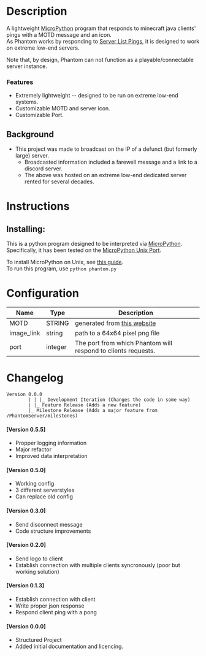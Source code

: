 # Description
A lightweight [MicroPython](http://docs.micropython.org/en/latest/unix/quickref.html) program that responds to minecraft java clients' pings with a MOTD message and an icon.
<br />As Phantom works by responding to [Server List Pings](https://wiki.vg/Server_List_Ping), it is designed to work on extreme low-end servers.

Note that, by design, Phantom can not function as a playable/connectable server instance.

### Features
- Extremely lightweight -- designed to be run on extreme low-end systems.
- Customizable MOTD and server icon.
- Customizable Port.

## Background
- This project was made to broadcast on the IP of a defunct (but formerly large) server.
  - Broadcasted information included a farewell message and a link to a discord server.
  - The above was hosted on an extreme low-end dedicated server rented for several decades.

# Instructions
## Installing:
This is a python program designed to be interpreted via [MicroPython](https://github.com/micropython/micropython/blob/master/README.md).<br />
Specifically, it has been tested on the [MicroPython Unix Port](http://docs.micropython.org/en/latest/unix/quickref.html).

To install MicroPython on Unix, see [this guide](https://github.com/micropython/micropython/wiki/Getting-Started#unix).<br />
To run this program, use `python phantom.py`

# Configuration
|Name|Type|Description|
--- | --- | ---
|MOTD|STRING|generated from [this website](https://minecraft.tools/en/motd.php)|
|image_link|string|path to a 64x64 pixel png file|
|port|integer|The port from which Phantom will respond to clients requests.|

# Changelog
```
Version 0.0.0
        | | |_ Development Iteration (Changes the code in some way)
        | |_ Feature Release (Adds a new feature)
        |_ Milestone Release (Adds a major feature from /PhantomServer/milestones)
```
#### [Version 0.5.5]
 - Propper logging information
 - Major refactor
 - Improved data interpretation
#### [Version 0.5.0]
 - Working config
 - 3 different serverstyles
 - Can replace old config
#### [Version 0.3.0]
 - Send disconnect message
 - Code structure improvements
#### [Version 0.2.0]
 - Send logo to client
 - Establish connection with multiple clients syncronously (poor but working solution)
#### [Version 0.1.3]
 - Establish connection with client
 - Write proper json response
 - Respond client ping with a pong
#### [Version 0.0.0]
 - Structured Project
 - Added initial documentation and licencing.
